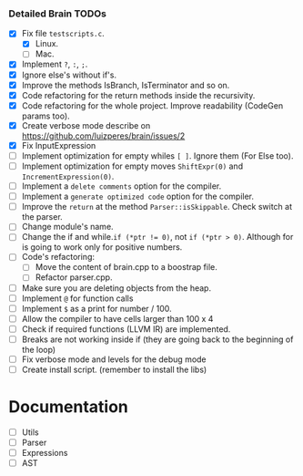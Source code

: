 ### Detailed Brain TODOs

- [x] Fix file ```testscripts.c```.
  - [x] Linux.
  - [ ] Mac.
- [x] Implement `?`, `:`, `;`.
- [x] Ignore else's without if's.
- [x] Improve the methods IsBranch, IsTerminator and so on.
- [x] Code refactoring for the return methods inside the recursivity.
- [x] Code refactoring for the whole project. Improve readability (CodeGen params too).
- [x] Create verbose mode describe on https://github.com/luizperes/brain/issues/2
- [x] Fix InputExpression
- [ ] Implement optimization for empty whiles `[ ]`. Ignore them (For Else too).
- [ ] Implement optimization for empty moves `ShiftExpr(0)` and `IncrementExpression(0)`.
- [ ] Implement a `delete comments` option for the compiler.
- [ ] Implement a `generate optimized code` option for the compiler.
- [ ] Improve the `return` at the method `Parser::isSkippable`. Check switch at the parser.
- [ ] Change module's name.
- [ ] Change the if and while.`if (*ptr != 0)`, not `if (*ptr > 0)`. Although for is going to work only for positive numbers.
- [ ] Code's refactoring:
  - [ ] Move the content of brain.cpp to a boostrap file.
  - [ ] Refactor parser.cpp.
- [ ] Make sure you are deleting objects from the heap.
- [ ] Implement `@` for function calls
- [ ] Implement `$` as a print for number / 100.
- [ ] Allow the compiler to have cells larger than 100 x 4
- [ ] Check if required functions (LLVM IR) are implemented.
- [ ] Breaks are not working inside if (they are going back to the beginning of the loop)
- [ ] Fix verbose mode and levels for the debug mode
- [ ] Create install script. (remember to install the libs)

# Documentation

- [ ] Utils
- [ ] Parser
- [ ] Expressions
- [ ] AST

